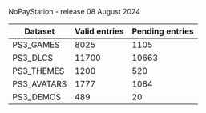 NoPayStation - release 08 August 2024

|  Dataset  |Valid entries|Pending entries|
|-----------|-------------|---------------|
| PS3_GAMES |     8025    |      1105     |
|  PS3_DLCS |    11700    |     10663     |
| PS3_THEMES|     1200    |      520      |
|PS3_AVATARS|     1777    |      1084     |
| PS3_DEMOS |     489     |       20      |